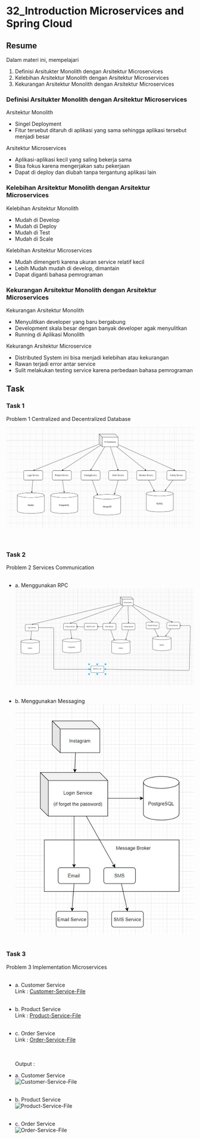 # 32_Introduction Microservices and Spring Cloud

## Resume

Dalam materi ini, mempelajari <br />

1. Definisi Arsitukter Monolith dengan Arsitektur Microservices <br />
2. Kelebihan Arsitektur Monolith dengan Arsitektur Microservices <br />
3. Kekurangan Arsitektur Monolith dengan Arsitektur Microservices <br />

### Definisi Arsitukter Monolith dengan Arsitektur Microservices

Arsitektur Monolith

- Singel Deployment
- Fitur tersebut ditaruh di aplikasi yang sama sehingga aplikasi tersebut menjadi besar

Arsitektur Microservices

- Aplikasi-aplikasi kecil yang saling bekerja sama
- Bisa fokus karena mengerjakan satu pekerjaan
- Dapat di deploy dan diubah tanpa tergantung aplikasi lain

### Kelebihan Arsitektur Monolith dengan Arsitektur Microservices

Kelebihan Arsitektur Monolith

- Mudah di Develop
- Mudah di Deploy
- Mudah di Test
- Mudah di Scale

Kelebihan Arsitektur Microservices

- Mudah dimengerti karena ukuran service relatif kecil
- Lebih Mudah mudah di develop, dimantain
- Dapat diganti bahasa pemrograman

### Kekurangan Arsitektur Monolith dengan Arsitektur Microservices

Kekurangan Arsitektur Monolith

- Menyulitkan developer yang baru bergabung
- Development skala besar dengan banyak developer agak menyulitkan
- Running di Aplikasi Monolith

Kekurangn Arsitektur Microservice

- Distributed System ini bisa menjadi kelebihan atau kekurangan
- Rawan terjadi error antar service
- Sulit melakukan testing service karena perbedaan bahasa pemrograman

## Task

### Task 1

Problem 1 Centralized and Decentralized Database<br />

![xx](https://github.com/hafidzencis/java_muhammad-hafidz-febriansyah/blob/master/32_Introduction%20Microservices%20and%20Spring%20Cloud/screenshot/no1.jpg)<br /><br /><br />

### Task 2

Problem 2 Services Communication<br /><br />

- a. Menggunakan RPC<br />
  ![xx](https://github.com/hafidzencis/java_muhammad-hafidz-febriansyah/blob/master/32_Introduction%20Microservices%20and%20Spring%20Cloud/screenshot/no2a.jpg)<br /><br />

- b. Menggunakan Messaging<br />
  ![xx](https://github.com/hafidzencis/java_muhammad-hafidz-febriansyah/blob/master/32_Introduction%20Microservices%20and%20Spring%20Cloud/screenshot/no2b.jpg)<br /><br />

### Task 3

Problem 3 Implementation Microservices <br /><br />

- a. Customer Service<br/>
  Link : [Customer-Service-File]()<br/><br/>

- b. Product Service<br/>
  Link : [Product-Service-File]()<br/><br/>

- c. Order Service<br/>
  Link : [Order-Service-File]()<br/><br/><br/>

  Output : <br/>

- a. Customer Service<br/>
  ![Customer-Service-File]()<br/><br/>

- b. Product Service<br/>
  ![Product-Service-File]()<br/><br/>

- c. Order Service<br/>
  ![Order-Service-File]()<br/><br/><br/>
